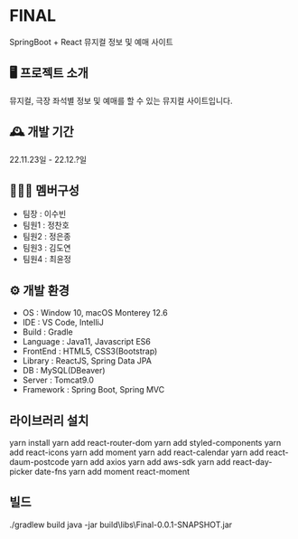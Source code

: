 # FINAL
SpringBoot + React 뮤지컬 정보 및 예매 사이트

## 🖥️ 프로젝트 소개
뮤지컬, 극장 좌석별 정보 및 예매를 할 수 있는 뮤지컬 사이트입니다.

## 🕰️ 개발 기간
22.11.23일 - 22.12.?일

## 🧑‍🤝‍🧑 멤버구성
- 팀장 : 이수빈
- 팀원1 : 정찬호
- 팀원2 : 정은종
- 팀원3 : 김도연
- 팀원4 : 최윤정

## ⚙️ 개발 환경
- OS : Window 10, macOS Monterey 12.6
- IDE : VS Code, IntelliJ
- Build : Gradle
- Language : Java11, Javascript ES6
- FrontEnd : HTML5, CSS3(Bootstrap)
- Library : ReactJS, Spring Data JPA
- DB : MySQL(DBeaver)
- Server : Tomcat9.0
- Framework : Spring Boot, Spring MVC

 ## 라이브러리 설치
yarn install
yarn add react-router-dom
yarn add styled-components
yarn add react-icons
yarn add moment
yarn add react-calendar
yarn add react-daum-postcode
yarn add axios
yarn add aws-sdk
yarn add react-day-picker date-fns
yarn add moment react-moment

## 빌드
./gradlew build
java -jar build\libs\Final-0.0.1-SNAPSHOT.jar


